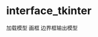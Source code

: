 <!--
 * @Author: your name
 * @Date: 2019-12-09 13:34:21
 * @LastEditTime: 2019-12-09 13:36:57
 * @LastEditors: Please set LastEditors
 * @Description: In User Settings Edit
 * @FilePath: /05github/interface_tkinter/README.md
 -->
# interface_tkinter

加载模型
画框
边界框输出模型
